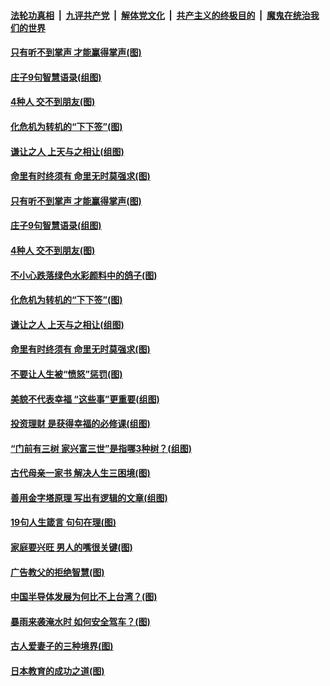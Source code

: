

####  [法轮功真相](../../../../basic/blob/master/README.md?t=07270231) &nbsp;|&nbsp; [九评共产党](../../../../9ping.md/blob/master/README.md?t=07270231) &nbsp;|&nbsp; [解体党文化](../../../../jtdwh.md/blob/master/README.md?t=07270231)  &nbsp;|&nbsp; [共产主义的终极目的](../../../../gczydzjmd.md/blob/master/README.md?t=07270231) &nbsp;|&nbsp; [魔鬼在统治我们的世界](../../../../mgztzwmdsj.md/blob/master/README.md?t=07270231) 

#### [只有听不到掌声 才能赢得掌声(图)](../pages/p8/940636.md?t=07270231) 

#### [庄子9句智慧语录(组图)](../pages/p8/940644.md?t=07270231) 

#### [4种人 交不到朋友(图)](../pages/p8/940609.md?t=07270231) 

#### [化危机为转机的“下下签”(图)](../pages/p8/940628.md?t=07270231) 

#### [谦让之人 上天与之相让(组图)](../pages/p8/938029.md?t=07270231) 

#### [命里有时终须有 命里无时莫强求(图)](../pages/p8/940454.md?t=07270231) 

#### [只有听不到掌声 才能赢得掌声(图)](../pages/p8/940636.md?t=07270231) 

#### [庄子9句智慧语录(组图)](../pages/p8/940644.md?t=07270231) 

#### [4种人 交不到朋友(图)](../pages/p8/940609.md?t=07270231) 

#### [不小心跌落绿色水彩颜料中的鸽子(图)](../pages/p8/940733.md?t=07270231) 

#### [化危机为转机的“下下签”(图)](../pages/p8/940628.md?t=07270231) 

#### [谦让之人 上天与之相让(组图)](../pages/p8/938029.md?t=07270231) 

#### [命里有时终须有 命里无时莫强求(图)](../pages/p8/940454.md?t=07270231) 

#### [不要让人生被“愤怒”惩罚(图)](../pages/p8/940751.md?t=07270231) 

#### [美貌不代表幸福 “这些事”更重要(组图)](../pages/p8/940633.md?t=07270231) 

#### [投资理财 是获得幸福的必修课(组图)](../pages/p8/940728.md?t=07270231) 

#### [“门前有三树 家兴富三世”是指哪3种树？(组图)](../pages/p8/940619.md?t=07270231) 

#### [古代母亲一家书 解决人生三困境(图)](../pages/p8/940639.md?t=07270231) 

#### [善用金字塔原理 写出有逻辑的文章(组图)](../pages/p8/940603.md?t=07270231) 

#### [19句人生箴言 句句在理(图)](../pages/p8/940582.md?t=07270231) 

#### [家庭要兴旺 男人的嘴很关键(图)](../pages/p8/940551.md?t=07270231) 

#### [广告教父的拒绝智慧(图)](../pages/p8/940447.md?t=07270231) 

#### [中国半导体发展为何比不上台湾？(图)](../pages/p8/940524.md?t=07270231) 

#### [暴雨来袭淹水时 如何安全驾车？(图)](../pages/p8/940448.md?t=07270231) 

#### [古人爱妻子的三种境界(图)](../pages/p8/940451.md?t=07270231) 

#### [日本教育的成功之道(图)](../pages/p8/940440.md?t=07270231) 

